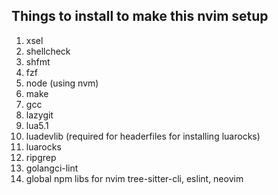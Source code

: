 ## Things to install to make this nvim setup

1. xsel
2. shellcheck
3. shfmt
4. fzf
5. node (using nvm)
6. make
7. gcc
8. lazygit
9. lua5.1
10. luadevlib (required for headerfiles for installing luarocks)
11. luarocks
12. ripgrep
13. golangci-lint
14. global npm libs for nvim tree-sitter-cli, eslint, neovim
